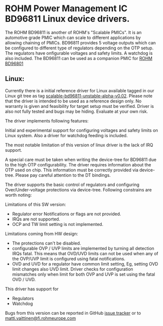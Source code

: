 # ROHM Power Management IC BD96811 Linux device drivers.

The ROHM BD96811 is another of ROHM's "Scalable PMICs". It is an automotive grade PMIC which can scale to different applications by allowing chaining of PMICs. BD96811 provides 5 voltage outputs which can be configured to different type of regulators depending on the OTP setup. The regulators have onfigurable voltages and safety limits. A watchdog is also included. The BD96811 can be used as a companion PMIC for [ROHM BD96801](../BD96801)

## Linux:

Currently there is a initial reference driver for Linux available tagged in our Linux git tree as tag [scalable-bd96811-unstable-alpha-v0.02](https://github.com/RohmSemiconductor/Linux-Kernel-PMIC-Drivers/releases/tag/scalable-bd96811-unstable-alpha-v0.02).
Please note that the driver is intended to be used as a reference design only. No warranty is given and feasibility for target setup must be verified. Driver is also not fully tested and bugs may be hiding. Evaluate at your own risk.

The driver implements following features:

Initial and experimental support for configuring voltages and safety limits on Linux system. Also a driver for watchdog feeding is included.

The most notable limitation of this version of linux driver is the lack of IRQ support.

A special care must be taken when writing the device-tree for BD96811 due to the
high OTP configurability. The driver requires information about the OTP used
on chip. This information must be correctly provided via device-tree. Please pay
careful attention to the DT bindings.

The driver supports the basic control of regulators and configuring
Over/Under-voltage protections via device-tree. Following constrains are worth
noting:

Limitations of this SW version:
- Regulator error Notifications or flags are not provided.
- IRQs are not supported.
- OCP and TW limit setting is not implemented.

Limitations coming from HW design:

- The protections can't be disabled.
- configurable OVP / UVP limits are implemented by turning all detection IRQs
  fatal. This means that OVD/UVD limits can not be used when any of the OVP/UVP
   limit is configured using fatal notifications.
- OVD and UVD for a regulator have common limit setting, Eg, setting OVD limit
  changes also UVD limit. Driver checks for configuration mismatches only when
  limit for both OVP and UVP is set using the fatal OVD / UVD.

This driver has support for
* Regulators
* Watchdog

Bugs from this version can be reported in GitHub [issue tracker](https://github.com/RohmSemiconductor/Linux-Kernel-PMIC-Drivers/issues) or to matti.vaittinen@fi.rohmeurope.com
